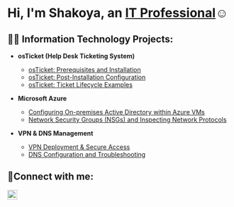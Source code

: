 <h1>Hi, I'm Shakoya, an <a href="https://www.linkedin.com/in/shakoya-monroe-152719346">IT Professional</a>☺</h1>

<h2>👨‍💻 Information Technology Projects:</h2>

- <b>osTicket (Help Desk Ticketing System)</b>
  - [osTicket: Prerequisites and Installation](https://github.com/shakoyamonroe/osticket-prereqs)
  - [osTicket: Post-Installation Configuration](https://github.com/shakoyamonroe/post-install-config)
  - [osTicket: Ticket Lifecycle Examples](https://github.com/shakoyamonroe/ticket-lifecycle)

- <b>Microsoft Azure</b>
  - [Configuring On-premises Active Directory within Azure VMs](https://github.com/shakoyamonroe/configure-ad)
  - [Network Security Groups (NSGs) and Inspecting Network Protocols](https://github.com/shakoyamonroe/azure-network-protocols)

- <b>VPN & DNS Management</b>
  - [VPN Deployment & Secure Access](https://github.com/shakoyamonroe/vpn-setup)
  - [DNS Configuration and Troubleshooting](https://github.com/shakoyamonroe/dns-management)

<h2>🤳Connect with me:</h2>

[<img align="left" alt="Shakoya | LinkedIn" width="22px" src="https://cdn.jsdelivr.net/npm/simple-icons@v3/icons/linkedin.svg" />][linkedin]

[linkedin]: https://www.linkedin.com/in/shakoya-monroe-152719346
